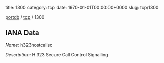 title: 1300
category: tcp
date: 1970-01-01T00:00:00+0000
slug: tcp/1300

[portdb](/) / [tcp](/category/tcp.html) / 1300


## IANA Data

_Name:_ h323hostcallsc

_Description:_ H.323 Secure Call Control Signalling

